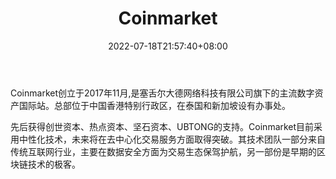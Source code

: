 ﻿---
weight: 
title: "Coinmarket"
description: "Coinmarket是塞舌尔大德网络科技有限公司旗下的主流数字资产国际站。"
date: 2022-07-18T21:57:40+08:00
lastmod: 2022-07-18T16:45:40+08:00
draft: false
authors: ["june"]
featuredImage: "404.png"
link: "https://1234btc.com/qk/coinmarket.html"
tags: ["交易所","Coinmarket"]
categories: ["navigation"]
navigation: ["交易所"]
lightgallery: true
toc: true
pinned: false
recommend: false
recommend1: false
---
Coinmarket创立于2017年11月,是塞舌尔大德网络科技有限公司旗下的主流数字资产国际站。总部位于中国香港特别行政区，在泰国和新加坡设有办事处。

先后获得创世资本、热点资本、坚石资本、UBTONG的支持。Coinmarket目前采用中性化技术，未来将在去中心化交易服务方面取得突破。其技术团队一部分来自传统互联网行业，主要在数据安全方面为交易生态保驾护航，另一部份是早期的区块链技术的极客。